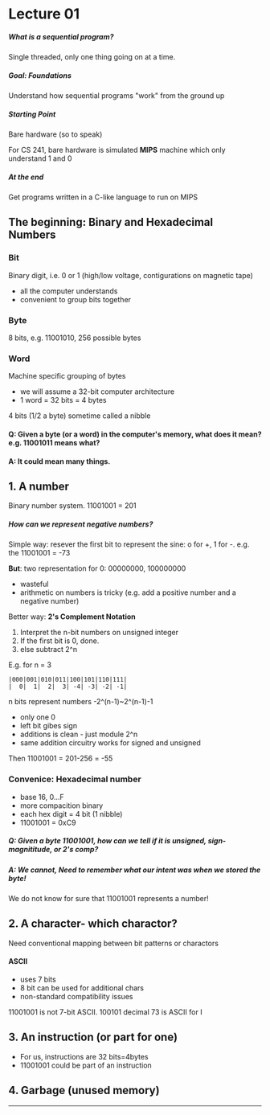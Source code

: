 # Lecture 01

##### What is a sequential program?
Single threaded, only one thing going on at a time.

##### Goal: Foundations
Understand how sequential programs "work" from the ground up

##### Starting Point
Bare hardware (so to speak)

For CS 241, bare hardware is simulated **MIPS** machine which only understand 1 and 0

##### At the end
Get programs written in a C-like language to run on MIPS

## The beginning: Binary and Hexadecimal Numbers

### Bit
Binary digit, i.e. 0 or 1 (high/low voltage, contigurations on magnetic tape)

- all the computer understands
- convenient to group bits together

### Byte 
8 bits, e.g. 11001010, 256 possible bytes

### Word
Machine specific grouping of bytes

- we will assume a 32-bit computer architecture
- 1 word = 32 bits = 4 bytes

4 bits (1/2 a byte) sometime called a nibble

#### Q: Given a byte (or a word) in the computer's memory, what does it mean? e.g. 11001011 means what?
#### A: It could mean many things. 

## 1. A number
Binary number system. 11001001 = 201

##### How can we represent negative numbers?

Simple way: resever the first bit to represent the sine: o for +, 1 for -. e.g. the 11001001 = -73

**But**: two representation for 0: 00000000, 100000000
- wasteful
- arithmetic on numbers is tricky (e.g. add a positive number and a negative number)

Better way: **2's Complement Notation**

1. Interpret the n-bit numbers on unsigned integer
2. If the first bit is 0, done.
3. else subtract 2^n

E.g. for n = 3
```
|000|001|010|011|100|101|110|111|
|  0|  1|  2|  3| -4| -3| -2| -1|
```

n bits represent numbers -2^(n-1)~2^(n-1)-1

- only one 0
- left bit gibes sign
- additions is clean - just module 2^n
- same addition circuitry works for signed and unsigned

Then 11001001 = 201-256 = -55

### Convenice: Hexadecimal number

- base 16, 0...F
- more compacition binary
- each hex digit = 4 bit (1 nibble)
- 11001001 = 0xC9

##### Q: Given a byte 11001001, how can we tell if it is unsigned, sign-magnititude, or 2's comp?
##### A: We cannot, Need to remember what our intent was when we stored the byte!

We do not know for sure that 11001001 represents a number!

## 2. A character- which charactor?

Need conventional mapping between bit patterns or charactors

#### ASCII 
- uses 7 bits
- 8 bit can be used for additional chars
- non-standard compatibility issues

11001001 is not 7-bit ASCII. 100101 decimal 73 is ASCII for I

## 3. An instruction (or part for one)

- For us, instructions are 32 bits=4bytes
- 11001001 could be part of an instruction

## 4. Garbage (unused memory)
---
